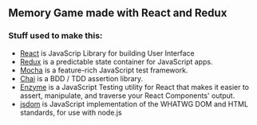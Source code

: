 ## Memory Game made with React and Redux
 
 
 ### Stuff used to make this:
 
 * [React](https://facebook.github.io/react/) is JavaScrip Library for building User Interface
 * [Redux](http://redux.js.org/) is a predictable state container for JavaScript apps.
 * [Mocha](https://mochajs.org/) is a feature-rich JavaScript test framework.
 * [Chai](http://chaijs.com/) is a BDD / TDD assertion library.
 * [Enzyme](https://github.com/airbnb/enzyme) is a JavaScript Testing utility for React that makes it easier to assert, manipulate, and traverse your React Components' output.
 * [jsdom](https://github.com/tmpvar/jsdom/) is JavaScript implementation of the WHATWG DOM and HTML standards, for use with node.js


  


